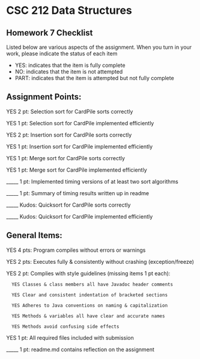# CSC 212 Data Structures
## Homework 7 Checklist

Listed below are various aspects of the assignment.  When you turn in
your work, please indicate the status of each item

- YES: indicates that the item is fully complete
- NO: indicates that the item is not attempted
- PART: indicates that the item is attempted but not fully complete


## Assignment Points:

YES 2 pt: Selection sort for CardPile sorts correctly

YES 1 pt: Selection sort for CardPile implemented efficiently

YES 2 pt: Insertion sort for CardPile sorts correctly

YES 1 pt: Insertion sort for CardPile implemented efficiently

YES 1 pt: Merge sort for CardPile sorts correctly

YES 1 pt: Merge sort for CardPile implemented efficiently

_____ 1 pt: Implemented timing versions of at least two sort algorithms

_____ 1 pt: Summary of timing results written up in readme

_____ Kudos: Quicksort for CardPile sorts correctly

_____ Kudos: Quicksort for CardPile implemented efficiently


## General Items:

YES 4 pts: Program compiles without errors or warnings

YES 2 pts: Executes fully & consistently without crashing (exception/freeze)

YES 2 pt: Complies with style guidelines (missing items 1 pt each):

      YES Classes & class members all have Javadoc header comments

      YES Clear and consistent indentation of bracketed sections

      YES Adheres to Java conventions on naming & capitalization

      YES Methods & variables all have clear and accurate names

      YES Methods avoid confusing side effects

YES 1 pt: All required files included with submission

_____ 1 pt: readme.md contains reflection on the assignment